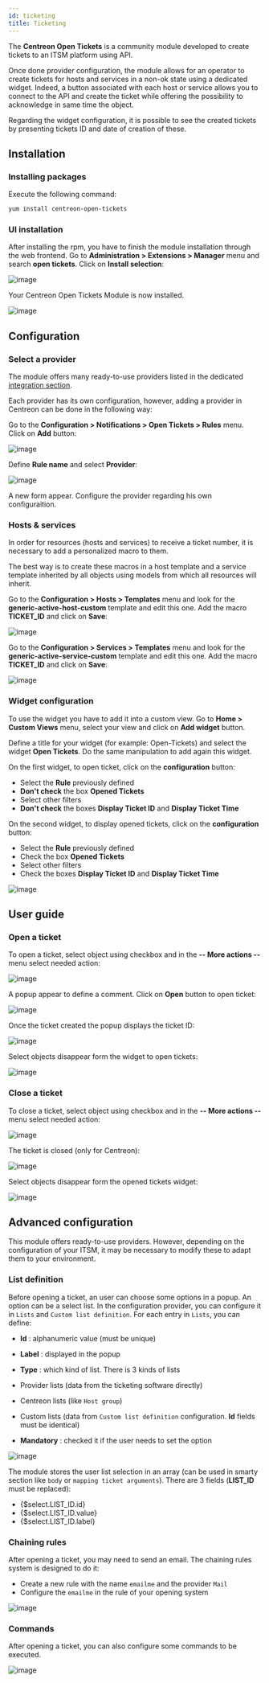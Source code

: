 ```yaml
---
id: ticketing
title: Ticketing
---
```


The **Centreon Open Tickets** is a community module developed to create tickets to an ITSM platform using API.

Once done provider configuration, the module allows for an operator to create tickets for hosts and services in a
non-ok state using a dedicated widget. Indeed, a button associated with each host or service allows you to connect to
the API and create the ticket while offering the possibility to acknowledge in same time the object.

Regarding the widget configuration, it is possible to see the created tickets by presenting tickets ID and date of
creation of these.

## Installation

### Installing packages

Execute the following command:

```Bash
yum install centreon-open-tickets
```

### UI installation

After installing the rpm, you have to finish the module installation through the web frontend. Go to
**Administration \> Extensions \> Manager** menu and search **open tickets**. Click on **Install selection**:

![image](../assets/alerts/open_tickets_install_01.png)

Your Centreon Open Tickets Module is now installed.

![image](../assets/alerts/open_tickets_install_02.png)

## Configuration

### Select a provider

The module offers many ready-to-use providers listed in the dedicated [integration
section](../integrations/itsm/itsm-overview).

Each provider has its own configuration, however, adding a provider in Centreon can be done in the following way:

Go to the **Configuration > Notifications > Open Tickets > Rules** menu.
Click on **Add** button:

![image](../assets/alerts/open_tickets_add_provider_01.png)

Define **Rule name** and select **Provider**:

![image](../assets/alerts/open_tickets_add_provider_02.png)

A new form appear. Configure the provider regarding his own configuraition.

### Hosts & services

In order for resources (hosts and services) to receive a ticket number, it is necessary to add a personalized macro to
them.

The best way is to create these macros in a host template and a service template inherited by all objects using models
from which all resources will inherit.

Go to the **Configuration > Hosts > Templates** menu and look for the **generic-active-host-custom** template and edit
this one. Add the macro **TICKET_ID** and click on **Save**:

![image](../assets/alerts/open_tickets_macro.png)

Go to the **Configuration > Services > Templates** menu and look for the **generic-active-service-custom** template and
edit this one. Add the macro **TICKET_ID** and click on **Save**:

![image](../assets/alerts/open_tickets_macro.png)

### Widget configuration

To use the widget you have to add it into a custom view. Go to **Home > Custom Views** menu, select your view and click
on **Add widget** button.

Define a title for your widget (for example: Open-Tickets) and select the widget **Open Tickets**. Do the same
manipulation to add again this widget.

On the first widget, to open ticket, click on the **configuration** button:

* Select the **Rule** previously defined
* **Don't check** the box **Opened Tickets**
* Select other filters
* **Don't check** the boxes **Display Ticket ID** and **Display Ticket Time**

On the second widget, to display opened tickets, click on the **configuration** button:

* Select the **Rule** previously defined
* Check the box **Opened Tickets**
* Select other filters
* Check the boxes **Display Ticket ID** and **Display Ticket Time**

![image](../assets/alerts/open_tickets_add_widget.png)

## User guide

### Open a ticket

To open a ticket, select object using checkbox and in the **-- More actions --** menu select needed action:

![image](../assets/alerts/open_ticket_add_01.png)

A popup appear to define a comment. Click on **Open** button to open ticket:

![image](../assets/alerts/open_ticket_add_02.png)

Once the ticket created the popup displays the ticket ID:

![image](../assets/alerts/open_ticket_add_03.png)

Select objects disappear form the widget to open tickets:

![image](../assets/alerts/open_ticket_add_04.png)

### Close a ticket

To close a ticket, select object using checkbox and in the **-- More actions --** menu select needed action:

![image](../assets/alerts/open_ticket_close_ticket_01.png)

The ticket is closed (only for Centreon):

![image](../assets/alerts/open_ticket_close_ticket_02.png)

Select objects disappear form the opened tickets widget:

![image](../assets/alerts/open_ticket_close_ticket_03.png)

## Advanced configuration

This module offers ready-to-use providers. However, depending on the configuration of your ITSM, it may be necessary to
modify these to adapt them to your environment.

### List definition

Before opening a ticket, an user can choose some options in a popup. An option can be a select list. In the configuration
provider, you can configure it in ``Lists`` and ``Custom list definition``. For each entry in ``Lists``, you can define:

* **Id** : alphanumeric value (must be unique)
* **Label** : displayed in the popup
* **Type** : which kind of list. There is 3 kinds of lists

* Provider lists (data from the ticketing software directly)
* Centreon lists (like ``Host group``)
* Custom lists (data from ``Custom list definition`` configuration. **Id** fields must be identical)

* **Mandatory** : checked it if the user needs to set the option

![image](../assets/alerts/open_ticket_advanced_list_01.png)

The module stores the user list selection in an array (can be used in smarty section like ``body``
or ``mapping ticket arguments``). There are 3 fields (**LIST_ID** must be replaced):

* {$select.LIST_ID.id}
* {$select.LIST_ID.value}
* {$select.LIST_ID.label}

### Chaining rules

After opening a ticket, you may need to send an email. The chaining rules system is designed to do it:

* Create a new rule with the name ``emailme`` and the provider ``Mail``
* Configure the ``emailme`` in the rule of your opening system

![image](../assets/alerts/open_ticket_advanced_chain_01.png)

### Commands

After opening a ticket, you can also configure some commands to be executed.

![image](../assets/alerts/open_ticket_advanced_cmd_01.png)
